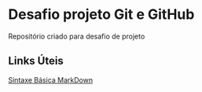 # Desafio projeto Git e GitHub
Repositório criado para desafio de projeto

## Links Úteis
[Sintaxe Básica MarkDown](https://www.markdownguide.org/getting-started/)
